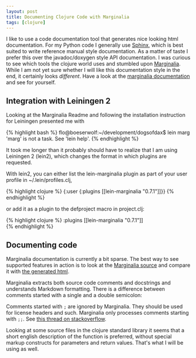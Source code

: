 ```yaml
---
layout: post
title: Documenting Clojure Code with Marginalia
tags: [clojure]
---
```


I like to use a code documentation tool that generates nice looking
html documentation.  For my Python code I generally use
[Sphinx](http://sphinx.pocoo.org), which is best suited to write
reference manual style documentation.  As a matter of taste I prefer
this over the javadoc/doxygen style API documentation.  I was curious
to see which tools the clojure world uses and stumbled upon
[Marginalia](https://github.com/fogus/marginalia).  While I am not yet
sure whether I will like this documentation style in the end, it
certainly looks *different*.  Have a look at the [marginalia
documentation](http://fogus.me/fun/marginalia/) and see for yourself.

## Integration with Leiningen 2

Looking at the Marginalia Readme and following the installation
instruction for Leiningen presented me with

{% highlight bash %}
flo@boeserwolf:~/development/dogsofdax$ lein marg
'marg' is not a task. See 'lein help'.
{% endhighlight %}

It took me longer than it probably should have to realize that I am
using Leiningen 2 (lein2), which changes the format in which plugins
are requested.

With lein2, you can either list the lein-marginalia plugin as part of
your user profile in ~/.lein/profiles.clj,

{% highlight clojure %}
{:user {:plugins [[lein-marginalia "0.7.1"]]}}
{% endhighlight %}

or add it as a plugin to the defproject macro in project.clj:

{% highlight clojure %}
  :plugins [[lein-marginalia "0.7.1"]]  
{% endhighlight %}

## Documenting code

Marginalia documentation is currently a bit sparse. The best way to
see supported features in action is to look at the [Marginalia
source](https://github.com/fogus/marginalia/blob/master/src/marginalia/core.clj)
and compare it with [the generated
html](http://fogus.me/fun/marginalia/).

Marginalia extracts both source code comments and docstrings and
understands Markdown formatting. There is a difference between
comments started with a single and a double semicolon:

Comments started with `;` are ignored by Marginalia. They should be
used for license headers and such. Marginalia only processes comments
starting with `;;`.  See [this thread on
stackoverflow](http://stackoverflow.com/questions/5084191/what-is-the-difference-between-and-in-clojure-code-comments).

Looking at some source files in the clojure standard library it seems
that a short english description of the function is preferred, without
special markup constructs for parameters and return values.  That's
what I will be using as well.
